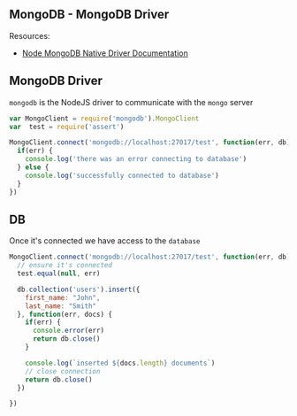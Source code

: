 ## MongoDB - MongoDB Driver

Resources:
- [Node MongoDB Native Driver Documentation](http://mongodb.github.io/node-mongodb-native/2.1/api/)

## MongoDB Driver
`mongodb` is the NodeJS driver to communicate with the `mongo` server


```js
var MongoClient = require('mongodb').MongoClient
var  test = require('assert')

MongoClient.connect('mongodb://localhost:27017/test', function(err, db) {
  if(err) {
    console.log('there was an error connecting to database')
  } else {
    console.log('successfully connected to database')
  }
})
```

## DB
Once it's connected we have access to the `database`

```js
MongoClient.connect('mongodb://localhost:27017/test', function(err, db) {
  // ensure it's connected
  test.equal(null, err)

  db.collection('users').insert({
    first_name: "John",
    last_name: "Smith"
  }, function(err, docs) {
    if(err) {
      console.error(err)
      return db.close()
    }

    console.log(`inserted ${docs.length} documents`)
    // close connection
    return db.close()
  })

})
```
